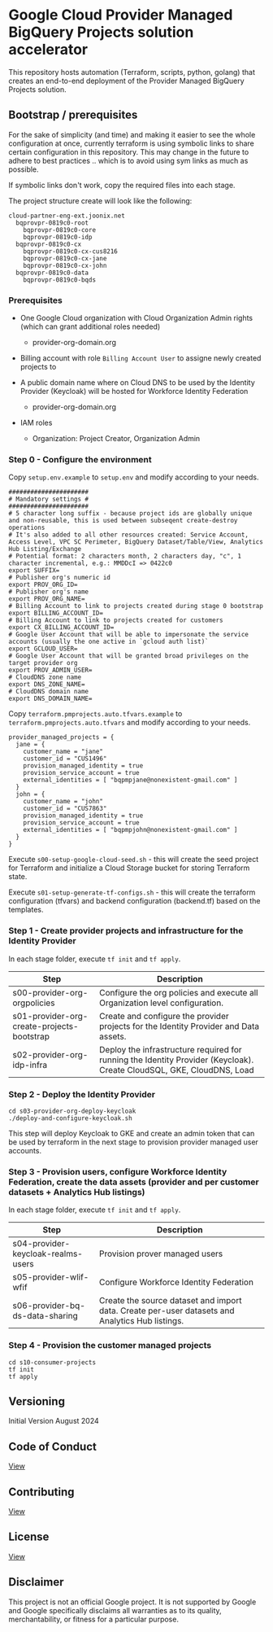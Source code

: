 # Google Cloud Provider Managed BigQuery Projects solution accelerator

This repository hosts automation (Terraform, scripts, python, golang) that creates an end-to-end deployment of the Provider Managed BigQuery Projects solution.

## Bootstrap / prerequisites

For the sake of simplicity (and time) and making it easier to see the whole configuration at once, currently terraform is using symbolic links to share certain configuration in this repository. This may change in the future to adhere to best practices .. which is to avoid using sym
links as much as possible.

If symbolic links don't work, copy the required files into each stage.

The project structure create will look like the following:

```
cloud-partner-eng-ext.joonix.net
  bqprovpr-0819c0-root
    bqprovpr-0819c0-core
    bqprovpr-0819c0-idp
  bqprovpr-0819c0-cx
    bqprovpr-0819c0-cx-cus8216
    bqprovpr-0819c0-cx-jane
    bqprovpr-0819c0-cx-john
  bqprovpr-0819c0-data
    bqprovpr-0819c0-bqds
```

### Prerequisites

- One Google Cloud organization with Cloud Organization Admin rights (which can grant additional roles needed)
  - provider-org-domain.org

- Billing account with role `Billing Account User` to assigne newly created projects to

- A public domain name where on Cloud DNS to be used by the Identity Provider (Keycloak) will be hosted for Workforce Identity Federation
  - provider-org-domain.org

- IAM roles
  - Organization: Project Creator, Organization Admin

### Step 0 - Configure the environment

Copy `setup.env.example` to `setup.env` and modify according to your needs.

```
######################
# Mandatory settings #
######################
# 5 character long suffix - because project ids are globally unique and non-reusable, this is used between subseqent create-destroy operations
# It's also added to all other resources created: Service Account, Access Level, VPC SC Perimeter, BigQuery Dataset/Table/View, Analytics Hub Listing/Exchange
# Potential format: 2 characters month, 2 characters day, "c", 1 character incremental, e.g.: MMDDcI => 0422c0
export SUFFIX=
# Publisher org's numeric id
export PROV_ORG_ID=
# Publisher org's name
export PROV_ORG_NAME=
# Billing Account to link to projects created during stage 0 bootstrap
export BILLING_ACCOUNT_ID=
# Billing Account to link to projects created for customers
export CX_BILLING_ACCOUNT_ID=
# Google User Account that will be able to impersonate the service accounts (usually the one active in `gcloud auth list)`
export GCLOUD_USER=
# Google User Account that will be granted broad privileges on the target provider org
export PROV_ADMIN_USER=
# CloudDNS zone name
export DNS_ZONE_NAME=
# CloudDNS domain name
export DNS_DOMAIN_NAME=
```

Copy `terraform.pmprojects.auto.tfvars.example` to `terraform.pmprojects.auto.tfvars` and modify according to your needs.

```
provider_managed_projects = {
  jane = {
    customer_name = "jane"
    customer_id = "CUS1496"
    provision_managed_identity = true
    provision_service_account = true
    external_identities = [ "bqpmpjane@nonexistent-gmail.com" ]
  }
  john = {
    customer_name = "john"
    customer_id = "CUS7863"
    provision_managed_identity = true
    provision_service_account = true
    external_identities = [ "bqpmpjohn@nonexistent-gmail.com" ]
  }
}
```

Execute `s00-setup-google-cloud-seed.sh` - this will create the seed project for Terraform and initialize a Cloud Storage bucket for storing Terraform state.

Execute `s01-setup-generate-tf-configs.sh` - this will create the terraform configuration (tfvars) and backend configuration (backend.tf) based on the templates.

### Step 1 - Create provider projects and infrastructure for the Identity Provider

In each stage folder, execute `tf init` and `tf apply`.

| Step                                     | Description                                                                                                     |
|------------------------------------------|-----------------------------------------------------------------------------------------------------------------|
| s00-provider-org-orgpolicies             | Configure the org policies and execute all Organization level configuration.                                    |
| s01-provider-org-create-projects-bootstrap | Create and configure the provider projects for the Identity Provider and Data assets.                             |
| s02-provider-org-idp-infra               | Deploy the infrastructure required for running the Identity Provider (Keycloak). Create CloudSQL, GKE, CloudDNS, Load |

### Step 2 - Deploy the Identity Provider

```
cd s03-provider-org-deploy-keycloak
./deploy-and-configure-keycloak.sh
```

This step will deploy Keycloak to GKE and create an admin token that can be used by terraform in the next stage to provision provider managed user accounts.

### Step 3 - Provision users, configure Workforce Identity Federation, create the data assets (provider and per customer datasets + Analytics Hub listings)

In each stage folder, execute `tf init` and `tf apply`.

| Step                                     | Description                                                                                                     |
|------------------------------------------|-----------------------------------------------------------------------------------------------------------------|
| s04-provider-keycloak-realms-users             | Provision prover managed users                                    |
| s05-provider-wlif-wfif | Configure Workforce Identity Federation                             |
| s06-provider-bq-ds-data-sharing               | Create the source dataset and import data. Create per-user datasets and Analytics Hub listings.               |

### Step 4 - Provision the customer managed projects

```
cd s10-consumer-projects
tf init
tf apply
```

## Versioning

Initial Version August 2024

## Code of Conduct

[View](../docs/code-of-conduct.md)

## Contributing

[View](../docs/contributing.md)

## License

[View](../LICENSE)

## Disclaimer

This project is not an official Google project. It is not supported by
Google and Google specifically disclaims all warranties as to its quality,
merchantability, or fitness for a particular purpose.
